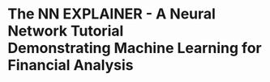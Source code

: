 **The NN EXPLAINER - A Neural Network Tutorial** <br>  Demonstrating Machine Learning for Financial Analysis
=============================================================
